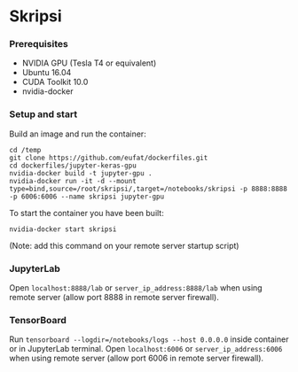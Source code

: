 # Skripsi

### Prerequisites
- NVIDIA GPU (Tesla T4 or equivalent)
- Ubuntu 16.04
- CUDA Toolkit 10.0
- nvidia-docker

### Setup and start
Build an image and run the container:
```
cd /temp
git clone https://github.com/eufat/dockerfiles.git
cd dockerfiles/jupyter-keras-gpu
nvidia-docker build -t jupyter-gpu .
nvidia-docker run -it -d --mount type=bind,source=/root/skripsi/,target=/notebooks/skripsi -p 8888:8888 -p 6006:6006 --name skripsi jupyter-gpu
```
To start the container you have been built:
```
nvidia-docker start skripsi
```
(Note: add this command on your remote server startup script)

### JupyterLab
Open `localhost:8888/lab` or `server_ip_address:8888/lab` when using remote server (allow port 8888 in remote server firewall).

### TensorBoard
Run `tensorboard --logdir=/notebooks/logs --host 0.0.0.0` inside container or in JupyterLab terminal. Open `localhost:6006` or `server_ip_address:6006` when using remote server (allow port 6006 in remote server firewall).

